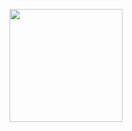 <!-- ![Image of Yaktocat](https://avatars.githubusercontent.com/u/60021822?s=400&u=d4f1e0403d6804581cf4655c9219e8b7133501a9&v=4) -->
<p align="right">
  <img width="200" height="200" src="https://avatars.githubusercontent.com/u/60021822?s=400&u=d4f1e0403d6804581cf4655c9219e8b7133501a9&v=4">
</p>
